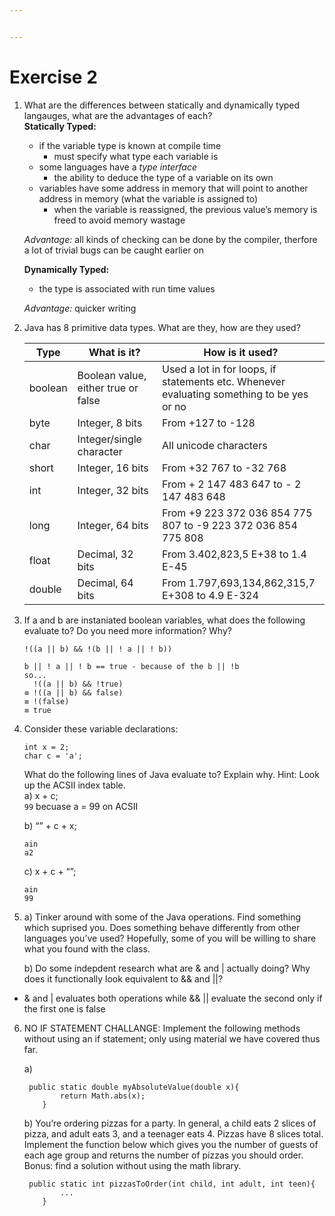 ```yaml
---


---
```


<h1 id="exercise-2">Exercise 2</h1>
<ol>
<li>
<p>What are the differences between statically and dynamically typed langauges, what are the advantages of each?<br>
<strong>Statically Typed:</strong></p>
<ul>
<li>if the variable type is known at compile time
<ul>
<li>must specify what type each variable is</li>
</ul>
</li>
<li>some languages have a <em>type interface</em>
<ul>
<li>the ability to deduce the type of a variable on its own</li>
</ul>
</li>
<li>variables have some address in memory that will point to another address in memory (what the variable is assigned to)
<ul>
<li>when the variable is reassigned, the previous value’s memory is freed to avoid memory wastage</li>
</ul>
</li>
</ul>
<p><em>Advantage:</em> all kinds of checking can be done by the compiler, therfore a lot of trivial bugs can be caught earlier on</p>
<p><strong>Dynamically Typed:</strong></p>
<ul>
<li>the type is associated with run time values</li>
</ul>
<p><em>Advantage:</em> quicker writing</p>
</li>
<li>
<p>Java has 8 primitive data types. What are they, how are they used?</p>

<table>
<thead>
<tr>
<th>Type</th>
<th>What is it?</th>
<th>How is it used?</th>
</tr>
</thead>
<tbody>
<tr>
<td>boolean</td>
<td>Boolean value, either true or false</td>
<td>Used a lot in for loops, if statements etc. Whenever evaluating something to be yes or no</td>
</tr>
<tr>
<td>byte</td>
<td>Integer, 8 bits</td>
<td>From +127 to -128</td>
</tr>
<tr>
<td>char</td>
<td>Integer/single character</td>
<td>All unicode characters</td>
</tr>
<tr>
<td>short</td>
<td>Integer, 16 bits</td>
<td>From +32 767 to -32 768</td>
</tr>
<tr>
<td>int</td>
<td>Integer, 32 bits</td>
<td>From + 2 147 483 647 to - 2 147 483 648</td>
</tr>
<tr>
<td>long</td>
<td>Integer, 64 bits</td>
<td>From +9 223 372 036 854 775 807 to -9 223 372 036 854 775 808</td>
</tr>
<tr>
<td>float</td>
<td>Decimal, 32 bits</td>
<td>From 3.402,823,5 E+38 to 1.4 E-45</td>
</tr>
<tr>
<td>double</td>
<td>Decimal, 64 bits</td>
<td>From 1.797,693,134,862,315,7 E+308 to 4.9 E-324</td>
</tr>
</tbody>
</table></li>
<li>
<p>If a and b are instaniated boolean variables, what does the following evaluate to? Do you need more information? Why?</p>
<p><code>!((a || b) &amp;&amp; !(b || ! a || ! b))</code></p>
<pre><code>b || ! a || ! b == true - because of the b || !b
so...
  !((a || b) &amp;&amp; !true)
≡ !((a || b) &amp;&amp; false)
≡ !(false)
≡ true
</code></pre>
</li>
<li>
<p>Consider these variable declarations:</p>
<pre><code>int x = 2;
char c = 'a';
</code></pre>
<p>What do the following lines of Java evaluate to? Explain why. Hint: Look up the ACSII index table.<br>
a) x + c;<br>
<code>99</code> becuase a = 99 on ACSII</p>
<p>b) “” + c + x;</p>
<pre><code>ain
a2
</code></pre>
<p>c) x + c + “”;</p>
<pre><code>ain
99
</code></pre>
</li>
<li>
<p>a) Tinker around with some of the Java operations. Find something which suprised you. Does something behave differently from other languages you’ve used? Hopefully, some of you will be willing to share what you found with the class.</p>
<p>b) Do some indepdent research what are &amp; and | actually doing? Why does it functionally look equivalent to &amp;&amp; and ||?</p>
</li>
</ol>
<ul>
<li>&amp; and | evaluates both operations while &amp;&amp; || evaluate the second only if the first one is false</li>
</ul>
<ol start="6">
<li>
<p>NO IF STATEMENT CHALLANGE: Implement the following methods without using an if statement; only using material we have covered thus far.</p>
<p>a)</p>
<pre><code>	public static double myAbsoluteValue(double x){
		return Math.abs(x);
	}
</code></pre>
<p>b) You’re ordering pizzas for a party. In general, a child eats 2 slices of pizza, and adult eats 3, and a teenager eats 4. Pizzas have 8 slices total. Implement the function below which gives you the number of guests of each age group and returns the number of pizzas you should order. Bonus: find a solution without using the math library.</p>
<pre><code>	public static int pizzasToOrder(int child, int adult, int teen){
		...
	}
</code></pre>
</li>
</ol>

